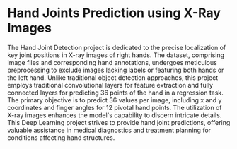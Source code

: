 # Hand Joints Prediction using X-Ray Images
The Hand Joint Detection project is dedicated to the precise localization of key joint positions in X-ray images of right hands. The dataset, comprising image files and corresponding hand annotations, undergoes meticulous preprocessing to exclude images lacking labels or featuring both hands or the left hand. Unlike traditional object detection approaches, this project employs traditional convolutional layers for feature extraction and fully connected layers for predicting 36 points of the hand in a regression task. The primary objective is to predict 36 values per image, including x and y coordinates and finger angles for 12 pivotal hand points. The utilization of X-ray images enhances the model's capability to discern intricate details. This Deep Learning project strives to provide hand joint predictions, offering valuable assistance in medical diagnostics and treatment planning for conditions affecting hand structures.
